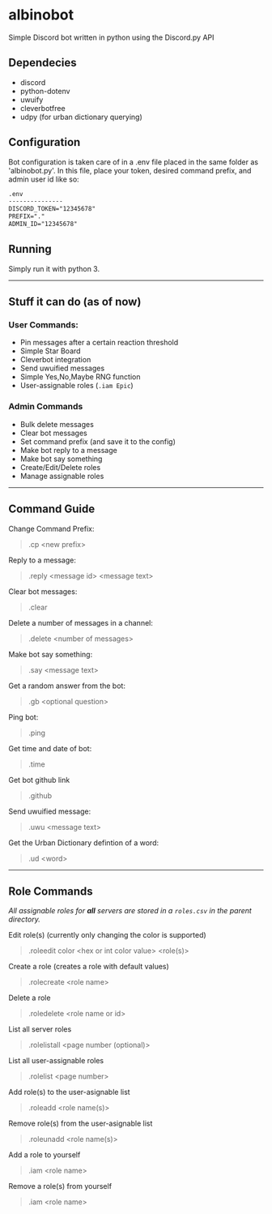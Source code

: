 # albinobot

Simple Discord bot written in python using the Discord.py API

## Dependecies

- discord
- python-dotenv
- uwuify
- cleverbotfree
- udpy (for urban dictionary querying)

## Configuration

Bot configuration is taken care of in a .env file placed in the same folder as 'albinobot.py'. In this file, place your token, desired command prefix, and admin user id like so:

```txt
.env
---------------
DISCORD_TOKEN="12345678"
PREFIX="."
ADMIN_ID="12345678"
```
## Running
Simply run it with python 3.

---

## Stuff it can do (as of now)

### User Commands:

- Pin messages after a certain reaction threshold
- Simple Star Board
- Cleverbot integration
- Send uwuified messages
- Simple Yes,No,Maybe RNG function
- User-assignable roles (```.iam Epic```)

### Admin Commands

- Bulk delete messages
- Clear bot messages
- Set command prefix (and save it to the config)
- Make bot reply to a message
- Make bot say something
- Create/Edit/Delete roles
- Manage assignable roles

---

## Command Guide
Change Command Prefix:
> .cp \<new prefix>

Reply to a message:
> .reply \<message id> \<message text>

Clear bot messages:
> .clear

Delete a number of messages in a channel:
> .delete \<number of messages>

Make bot say something:
> .say \<message text>

Get a random answer from the bot:
> .gb \<optional question>

Ping bot:
> .ping

Get time and date of bot:
> .time

Get bot github link
> .github

Send uwuified message:
> .uwu \<message text>

Get the Urban Dictionary defintion of a word:
> .ud \<word>

---

## Role Commands

*All assignable roles for **all** servers are stored in a ```roles.csv``` in the parent directory.*


Edit role(s) (currently only changing the color is supported)
> .roleedit color \<hex or int color value> <role(s)>

Create a role (creates a role with default values)
> .rolecreate \<role name>

Delete a role
> .roledelete \<role name or id>

List all server roles
> .rolelistall \<page number (optional)>

List all user-assignable roles
> .rolelist \<page number>

Add role(s) to the user-asignable list
> .roleadd \<role name(s)>

Remove role(s) from the user-asignable list
> .roleunadd \<role name(s)>

Add a role to yourself
> .iam \<role name>

Remove a role(s) from yourself
> .iam \<role name>

